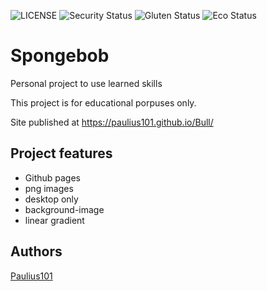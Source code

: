 ![LICENSE](https://img.shields.io/badge/license-MIT-blue.svg?style=flat-square)
![Security Status](https://img.shields.io/security-headers?label=Security&url=https%3A%2F%2Fgithub.com&style=flat-square)
![Gluten Status](https://img.shields.io/badge/Gluten-Free-green.svg)
![Eco Status](https://img.shields.io/badge/ECO-Friendly-green.svg)

# Spongebob

Personal project to use learned skills

This project is for educational porpuses only. 

Site published at https://paulius101.github.io/Bull/


## Project features

- Github pages
- png images
- desktop only
- background-image
- linear gradient

## Authors

[Paulius101](https://github.com/Paulius101/)